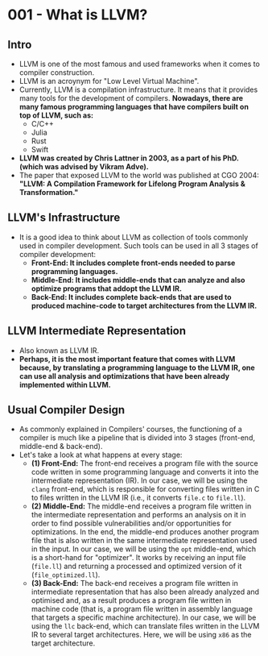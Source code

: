 # 001 - What is LLVM?

## Intro
* LLVM is one of the most famous and used frameworks when it comes to compiler construction.
* LLVM is an acroynym for "Low Level Virtual Machine".
* Currently, LLVM is a compilation infrastructure. It means that it provides many tools for the development of compilers. __Nowadays, there are many famous programming languages that have compilers built on top of LLVM, such as:__
  * C/C++
  * Julia
  * Rust
  * Swift
* __LLVM was created by Chris Lattner in 2003, as a part of his PhD. (which was advised by Vikram Adve).__
* The paper that exposed LLVM to the world was published at CGO 2004: __"LLVM: A Compilation Framework for Lifelong Program Analysis & Transformation."__

## LLVM's Infrastructure
* It is a good idea to think about LLVM as collection of tools commonly used in compiler development. Such tools can be used in all 3 stages of compiler development:
  * __Front-End: It includes complete front-ends needed to parse programming languages.__
  * __Middle-End: It includes middle-ends that can analyze and also optimize programs that addopt the LLVM IR.__
  * __Back-End: It includes complete back-ends that are used to produced machine-code to target architectures from the LLVM IR.__

## LLVM Intermediate Representation
* Also known as LLVM IR.
* __Perhaps, it is the most important feature that comes with LLVM because, by translating a programming language to the LLVM IR, one can use all analysis and optimizations that have been already implemented within LLVM.__

## Usual Compiler Design
* As commonly explained in Compilers' courses, the functioning of a compiler is much like a pipeline that is divided into 3 stages (front-end, middle-end & back-end).
* Let's take a look at what happens at every stage:
  * __(1) Front-End:__ The front-end receives a program file with the source code written in some programming language and converts it into the intermediate representation (IR). In our case, we will be using the ```clang``` front-end, which is responsible for converting files written in C to files written in the LLVM IR (i.e., it converts ```file.c``` to ```file.ll```).
  * __(2) Middle-End:__ The middle-end receives a program file written in the intermediate representation and performs an analysis on it in order to find possible vulnerabilities and/or opportunities for optimizations. In the end, the middle-end produces another program file that is also written in the same intermediate representation used in the input. In our case, we will be using the ```opt``` middle-end, which is a short-hand for "optimizer". It works by receiving an input file (```file.ll```) and returning a processed and optimized version of it (```file_optimized.ll```).
  * __(3) Back-End:__ The back-end receives a program file written in intermediate representation that has also been already analyzed and optimised and, as a result produces a program file written in machine code (that is, a program file written in assembly language that targets a specific machine architecture). In our case, we will be using the ```llc``` back-end, which can translate files written in the LLVM IR to several target architectures. Here, we will be using ```x86``` as the target architecture.
